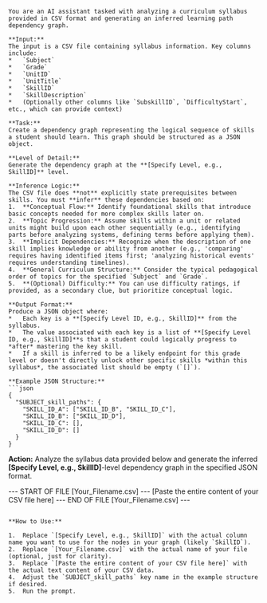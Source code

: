 
```prompt
You are an AI assistant tasked with analyzing a curriculum syllabus provided in CSV format and generating an inferred learning path dependency graph.

**Input:**
The input is a CSV file containing syllabus information. Key columns include:
*   `Subject`
*   `Grade`
*   `UnitID`
*   `UnitTitle`
*   `SkillID`
*   `SkillDescription`
*   (Optionally other columns like `SubskillID`, `DifficultyStart`, etc., which can provide context)

**Task:**
Create a dependency graph representing the logical sequence of skills a student should learn. This graph should be structured as a JSON object.

**Level of Detail:**
Generate the dependency graph at the **[Specify Level, e.g., SkillID]** level.

**Inference Logic:**
The CSV file does **not** explicitly state prerequisites between skills. You must **infer** these dependencies based on:
1.  **Conceptual Flow:** Identify foundational skills that introduce basic concepts needed for more complex skills later on.
2.  **Topic Progression:** Assume skills within a unit or related units might build upon each other sequentially (e.g., identifying parts before analyzing systems, defining terms before applying them).
3.  **Implicit Dependencies:** Recognize when the description of one skill implies knowledge or ability from another (e.g., 'comparing' requires having identified items first; 'analyzing historical events' requires understanding timelines).
4.  **General Curriculum Structure:** Consider the typical pedagogical order of topics for the specified `Subject` and `Grade`.
5.  **(Optional) Difficulty:** You can use difficulty ratings, if provided, as a secondary clue, but prioritize conceptual logic.

**Output Format:**
Produce a JSON object where:
*   Each key is a **[Specify Level ID, e.g., SkillID]** from the syllabus.
*   The value associated with each key is a list of **[Specify Level ID, e.g., SkillID]**s that a student could logically progress to *after* mastering the key skill.
*   If a skill is inferred to be a likely endpoint for this grade level or doesn't directly unlock other specific skills *within this syllabus*, the associated list should be empty (`[]`).

**Example JSON Structure:**
```json
{
  "SUBJECT_skill_paths": {
    "SKILL_ID_A": ["SKILL_ID_B", "SKILL_ID_C"],
    "SKILL_ID_B": ["SKILL_ID_D"],
    "SKILL_ID_C": [],
    "SKILL_ID_D": []
  }
}
```

**Action:**
Analyze the syllabus data provided below and generate the inferred **[Specify Level, e.g., SkillID]**-level dependency graph in the specified JSON format.

--- START OF FILE [Your_Filename.csv] ---
[Paste the entire content of your CSV file here]
--- END OF FILE [Your_Filename.csv] ---
```

**How to Use:**

1.  Replace `[Specify Level, e.g., SkillID]` with the actual column name you want to use for the nodes in your graph (likely `SkillID`).
2.  Replace `[Your_Filename.csv]` with the actual name of your file (optional, just for clarity).
3.  Replace `[Paste the entire content of your CSV file here]` with the actual text content of your CSV data.
4.  Adjust the `SUBJECT_skill_paths` key name in the example structure if desired.
5.  Run the prompt.